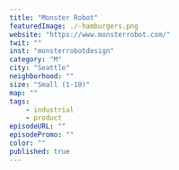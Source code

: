 ```yaml
---
title: "Monster Robot"
featuredImage: ./-hamburgers.png
website: "https://www.monsterrobot.com/"
twit: ""
inst: "monsterrobotdesign"
category: "M"
city: "Seattle"
neighborhood: ""
size: "Small (1-10)"
map: ""
tags:
    - industrial
    - product
episodeURL: ""
episodePromo: ""
color: ""
published: true
---
```


